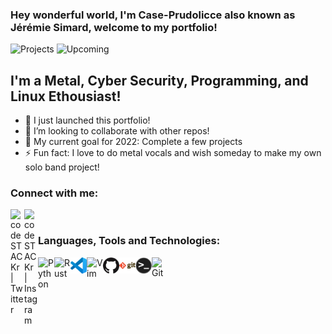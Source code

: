 ### Hey wonderful world, I'm Case-Prudolicce also known as Jérémie Simard, welcome to my portfolio!
![Projects](https://img.shields.io/badge/Projects-3-blue?style=flat-square&logo=github)
![Upcoming](https://img.shields.io/badge/Upcoming-1%3F-purple?style=flat-square&logo=github)

## I'm a Metal, Cyber Security, Programming, and Linux Ethousiast!

- 🔭 I just launched this portfolio!
- 👯 I’m looking to collaborate with other repos!
- 🥅 My current goal for 2022: Complete a few projects
- ⚡ Fun fact: I love to do metal vocals and wish someday to make my own solo band project!

### Connect with me:

[<img align="left" alt="codeSTACKr | Twitter" width="22px" src="https://cdn.jsdelivr.net/npm/simple-icons@v3/icons/twitter.svg" />][twitter]
[<img align="left" alt="codeSTACKr | Instagram" width="22px" src="https://cdn.jsdelivr.net/npm/simple-icons@v3/icons/instagram.svg" />][instagram]

<br />

### Languages, Tools and Technologies:
[<img align="left" alt="Python" width="26px" src="https://static-00.iconduck.com/assets.00/python-icon-512x509-pyuo2h5v.png" />](https://www.python.org/)
[<img align="left" alt="Rust" width="26px" src="https://www.rust-lang.org/static/images/rust-logo-blk.svg" />](https://www.rust-lang.org)
[<img align="left" alt="Visual Studio Code" width="26px" src="https://raw.githubusercontent.com/github/explore/80688e429a7d4ef2fca1e82350fe8e3517d3494d/topics/visual-studio-code/visual-studio-code.png" />](https://code.visualstudio.com/)
[<img align="left" alt="Vim" width="26px" src="https://static-00.iconduck.com/assets.00/vim-icon-511x512-qjunsl3m.png" />](https://www.vim.org/)
[<img align="left" alt="GitHub" width="26px" src="https://raw.githubusercontent.com/github/explore/78df643247d429f6cc873026c0622819ad797942/topics/github/github.png" />](https://github.com/case-prudolicce)
[<img align="left" alt="Git" width="26px" src="https://raw.githubusercontent.com/github/explore/80688e429a7d4ef2fca1e82350fe8e3517d3494d/topics/git/git.png" />](https://github.com/case-prudolicce)
[<img align="left" alt="Terminal" width="26px" src="https://raw.githubusercontent.com/github/explore/80688e429a7d4ef2fca1e82350fe8e3517d3494d/topics/terminal/terminal.png" />](https://github.com/alacritty/alacritty)
[<img align="left" alt="Git" width="26px" src="https://static-00.iconduck.com/assets.00/linux-icon-439x512-rnhe78x0.png" />](https://www.linux.org/)
<br />
<br />

[twitter]: https://twitter.com/case_prudolicce
[instagram]: https://www.instagram.com/case_prudolicce/
